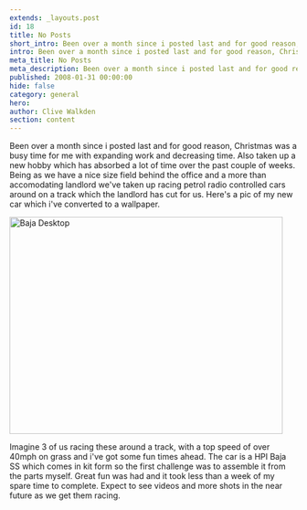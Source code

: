 ```yaml
---
extends: _layouts.post
id: 18
title: No Posts
short_intro: Been over a month since i posted last and for good reason, Christmas was a busy time for me with expanding work and decreasing time.
intro: Been over a month since i posted last and for good reason, Christmas was a busy time for me with expanding work and decreasing time.
meta_title: No Posts
meta_description: Been over a month since i posted last and for good reason, Christmas was a busy time for me with expanding work and decreasing time.
published: 2008-01-31 00:00:00
hide: false
category: general
hero:
author: Clive Walkden
section: content
---
```


Been over a month since i posted last and for good reason, Christmas was a busy time for me with expanding work and decreasing time. Also taken up a new hobby which has absorbed a lot of time over the past couple of weeks. Being as we have a nice size field behind the office and a more than accomodating landlord we&#39;ve taken up racing petrol radio controlled cars around on a track which the landlord has cut for us. Here&#39;s a pic of my new car which i&#39;ve converted to a wallpaper.

<img alt="Baja Desktop" border="0" height="380" src="http://i270.photobucket.com/albums/jj94/terminal_fire/Baja%20After%20Build/BajaDesktop2.jpg" title="Baja Desktop" width="478" />

Imagine 3 of us racing these around a track, with a top speed of over 40mph on grass and i&#39;ve got some fun times ahead. The car is a HPI Baja SS which comes in kit form so the first challenge was to assemble it from the parts myself. Great fun was had and it took less than a week of my spare time to complete. Expect to see videos and more shots in the near future as we get them racing.
